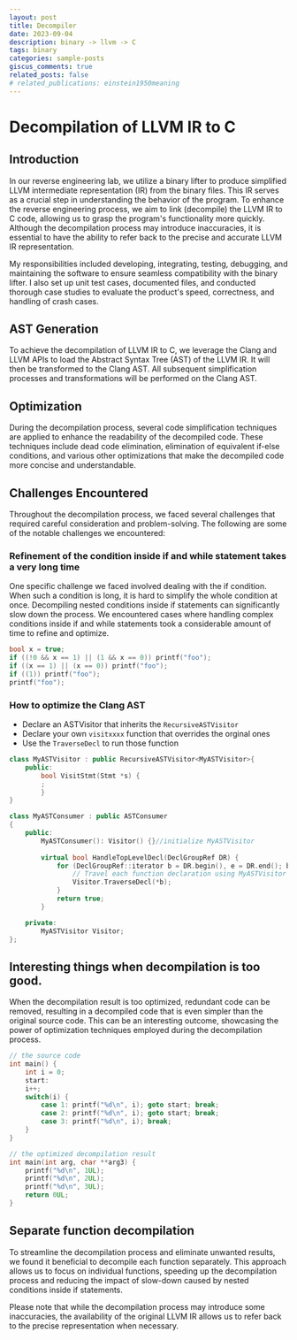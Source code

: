 ```yaml
---
layout: post
title: Decompiler
date: 2023-09-04
description: binary -> llvm -> C
tags: binary
categories: sample-posts
giscus_comments: true
related_posts: false
# related_publications: einstein1950meaning
---
```


# Decompilation of LLVM IR to C

## Introduction
In our reverse engineering lab, we utilize a binary lifter to produce simplified LLVM intermediate representation (IR) from the binary files. This IR serves as a crucial step in understanding the behavior of the program. To enhance the reverse engineering process, we aim to link (decompile) the LLVM IR to C code, allowing us to grasp the program's functionality more quickly. Although the decompilation process may introduce inaccuracies, it is essential to have the ability to refer back to the precise and accurate LLVM IR representation.

My responsibilities included developing, integrating, testing,
debugging, and maintaining the software to ensure seamless compatibility with the
binary lifter. I also set up unit test cases, documented files, and conducted thorough
case studies to evaluate the product's speed, correctness, and handling of crash
cases.

## AST Generation
To achieve the decompilation of LLVM IR to C, we leverage the Clang and LLVM APIs to load the Abstract Syntax Tree (AST) of the LLVM IR. It will then be transformed to the Clang AST. All subsequent simplification processes and transformations will be performed on the Clang AST.

## Optimization
During the decompilation process, several code simplification techniques are applied to enhance the readability of the decompiled code. These techniques include dead code elimination, elimination of equivalent if-else conditions, and various other optimizations that make the decompiled code more concise and understandable.

## Challenges Encountered
Throughout the decompilation process, we faced several challenges that required careful consideration and problem-solving. The following are some of the notable challenges we encountered:

### Refinement of the condition inside if and while statement takes a very long time
One specific challenge we faced involved dealing with the if condition. When such a condition is long, it is hard to simplify the whole condition at once. Decompiling nested conditions inside if statements can significantly slow down the process. We encountered cases where handling complex conditions inside if and while statements took a considerable amount of time to refine and optimize.
```c
bool x = true;
if ((!0 && x == 1) || (1 && x == 0)) printf("foo");
if ((x == 1) || (x == 0)) printf("foo");
if ((1)) printf("foo");
printf("foo");
```

### How to optimize the Clang AST
- Declare an ASTVisitor that inherits the `RecursiveASTVisitor`
- Declare your own `visitxxxx` function that overrides the orginal ones
- Use the `TraverseDecl` to run those function

```c++
class MyASTVisitor : public RecursiveASTVisitor<MyASTVisitor>{
    public:
        bool VisitStmt(Stmt *s) {
        ;
        }
}

class MyASTConsumer : public ASTConsumer
{
    public:
        MyASTConsumer(): Visitor() {}//initialize MyASTVisitor
        
        virtual bool HandleTopLevelDecl(DeclGroupRef DR) {
            for (DeclGroupRef::iterator b = DR.begin(), e = DR.end(); b != e; ++b) {
                // Travel each function declaration using MyASTVisitor
                Visitor.TraverseDecl(*b);
            }
            return true;
        }

    private:
        MyASTVisitor Visitor;
};
```


## Interesting things when decompilation is too good.
When the decompilation result is too optimized, redundant code can be removed, resulting in a decompiled code that is even simpler than the original source code. This can be an interesting outcome, showcasing the power of optimization techniques employed during the decompilation process.
```c
// the source code
int main() {
    int i = 0;
    start:
    i++;
    switch(i) {
        case 1: printf("%d\n", i); goto start; break;
        case 2: printf("%d\n", i); goto start; break;
        case 3: printf("%d\n", i); break;
    }
}
```
```c
// the optimized decompilation result
int main(int arg, char **arg3) {
    printf("%d\n", 1UL);
    printf("%d\n", 2UL);
    printf("%d\n", 3UL);
    return 0UL;
}
```

## Separate function decompilation
To streamline the decompilation process and eliminate unwanted results, we found it beneficial to decompile each function separately. This approach allows us to focus on individual functions, speeding up the decompilation process and reducing the impact of slow-down caused by nested conditions inside if statements.

Please note that while the decompilation process may introduce some inaccuracies, the availability of the original LLVM IR allows us to refer back to the precise representation when necessary.